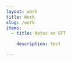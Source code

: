```yaml
---
layout: work
title: Work
slug: /work
items:
  - title: Notes on QFT

    description: test

---
```


<br />
<br />
